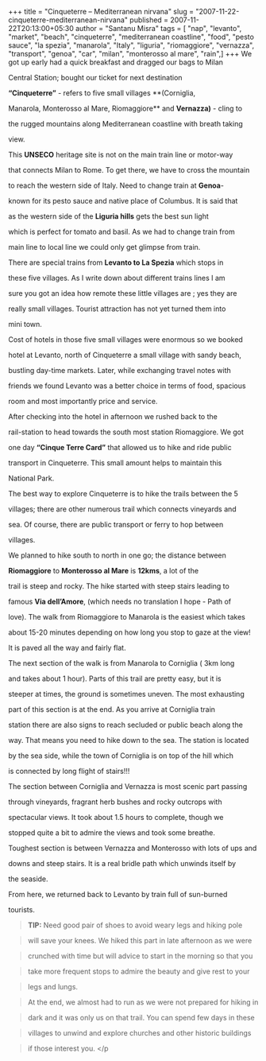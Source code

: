 +++
title = "Cinqueterre – Mediterranean nirvana"
slug = "2007-11-22-cinqueterre-mediterranean-nirvana"
published = 2007-11-22T20:13:00+05:30
author = "Santanu Misra"
tags = [ "nap", "levanto", "market", "beach", "cinqueterre", "mediterranean coastline", "food", "pesto sauce", "la spezia", "manarola", "Italy", "liguria", "riomaggiore", "vernazza", "transport", "genoa", "car", "milan", "monterosso al mare", "rain",]
+++
We got up early had a quick breakfast and dragged our bags to Milan
Central Station; bought our ticket for next destination
**“Cinqueterre”** - refers to five small villages **(Corniglia,
Manarola, Monterosso al Mare, Riomaggiore** and **Vernazza)** - cling to
the rugged mountains along Mediterranean coastline with breath taking
view.

  

This **UNSECO** heritage site is not on the main train line or motor-way
that connects Milan to Rome. To get there, we have to cross the mountain
to reach the western side of Italy. Need to change train at **Genoa**-
known for its pesto sauce and native place of Columbus. It is said that
as the western side of the **Liguria hills** gets the best sun light
which is perfect for tomato and basil. As we had to change train from
main line to local line we could only get glimpse from train.

There are special trains from **Levanto to La Spezia** which stops in
these five villages. As I write down about different trains lines I am
sure you got an idea how remote these little villages are ; yes they are
really small villages. Tourist attraction has not yet turned them into
mini town.

  

Cost of hotels in those five small villages were enormous so we booked
hotel at Levanto, north of Cinqueterre a small village with sandy beach,
bustling day-time markets. Later, while exchanging travel notes with
friends we found Levanto was a better choice in terms of food, spacious
room and most importantly price and service.

After checking into the hotel in afternoon we rushed back to the
rail-station to head towards the south most station Riomaggiore. We got
one day **“Cinque Terre Card”** that allowed us to hike and ride public
transport in Cinqueterre. This small amount helps to maintain this
National Park.

The best way to explore Cinqueterre is to hike the trails between the 5
villages; there are other numerous trail which connects vineyards and
sea. Of course, there are public transport or ferry to hop between
villages.

  

We planned to hike south to north in one go; the distance between
**Riomaggiore** to **Monterosso al Mare** is **12kms**, a lot of the
trail is steep and rocky. The hike started with steep stairs leading to
famous **Via dell’Amore**, (which needs no translation I hope - Path of
love). The walk from Riomaggiore to Manarola is the easiest which takes
about 15-20 minutes depending on how long you stop to gaze at the view!
It is paved all the way and fairly flat.

The next section of the walk is from Manarola to Corniglia ( 3km long
and takes about 1 hour). Parts of this trail are pretty easy, but it is
steeper at times, the ground is sometimes uneven. The most exhausting
part of this section is at the end. As you arrive at Corniglia train
station there are also signs to reach secluded or public beach along the
way. That means you need to hike down to the sea. The station is located
by the sea side, while the town of Corniglia is on top of the hill which
is connected by long flight of stairs!!!

The section between Corniglia and Vernazza is most scenic part passing
through vineyards, fragrant herb bushes and rocky outcrops with
spectacular views. It took about 1.5 hours to complete, though we
stopped quite a bit to admire the views and took some breathe.

  

Toughest section is between Vernazza and Monterosso with lots of ups and
downs and steep stairs. It is a real bridle path which unwinds itself by
the seaside.

From here, we returned back to Levanto by train full of sun-burned
tourists.

> **TIP:** Need good pair of shoes to avoid weary legs and hiking pole
> will save your knees. We hiked this part in late afternoon as we were
> crunched with time but will advice to start in the morning so that you
> take more frequent stops to admire the beauty and give rest to your
> legs and lungs.

> At the end, we almost had to run as we were not prepared for hiking in
> dark and it was only us on that trail. You can spend few days in these
> villages to unwind and explore churches and other historic buildings
> if those interest you. &lt;/p
